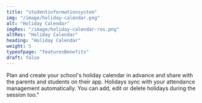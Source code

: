```yaml
---
title: "studentinformationsystem"    
img: "/image/holiday-calendar.png"
alt: "Holiday Calendar"
imgRes: "/image/holiday-calendar-res.png"
altRes: "Holiday Calendar"
heading: "Holiday Calendar"
weight: 5
typeofpage: "featuresBenefits"
draft: false
---
```


Plan and create your school's holiday calendar in advance and share with the parents and students on their app. Holidays sync with your attendance management automatically. You can add, edit or delete holidays during the session too."
